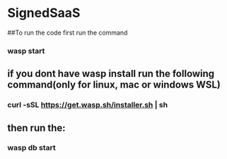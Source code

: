 # SignedSaaS

##To run the code first run the command 

### wasp start

## if you dont have wasp install run the following command(only for linux, mac or windows WSL)

### curl -sSL https://get.wasp.sh/installer.sh | sh

## then run the:

### wasp db start
